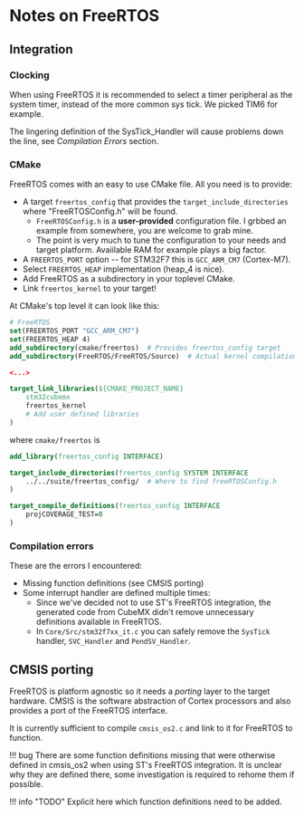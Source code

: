 # Notes on FreeRTOS

## Integration

### Clocking

When using FreeRTOS it is recommended to select a timer peripheral as the system timer, instead of the more common sys tick.
We picked TIM6 for example.

The lingering definition of the SysTick_Handler will cause problems down the line, see *Compilation Errors* section.

### CMake

FreeRTOS comes with an easy to use CMake file.
All you need is to provide:

* A target `freertos_config` that provides the `target_include_directories` where "FreeRTOSConfig.h" will be found.
    * `FreeRTOSConfig.h` is a **user-provided** configuration file. I grbbed an example from somewhere, you are welcome to grab mine.
    * The point is very much to tune the configuration to your needs and target platform. Avaiilable RAM for example plays a big factor.
* A `FREERTOS_PORT` option -- for STM32F7 this is `GCC_ARM_CM7` (Cortex-M7).
* Select `FREERTOS_HEAP` implementation (heap_4 is nice). 
* Add FreeRTOS as a subdirectory in your toplevel CMake.
* Link `freertos_kernel` to your target!

At CMake's top level it can look like this:

``` cmake
# FreeRTOS
set(FREERTOS_PORT "GCC_ARM_CM7")
set(FREERTOS_HEAP 4)
add_subdirectory(cmake/freertos)  # Provides freertos_config target
add_subdirectory(FreeRTOS/FreeRTOS/Source)  # Actual kernel compilation

<...>

target_link_libraries(${CMAKE_PROJECT_NAME}
    stm32cubemx
    freertos_kernel 
    # Add user defined libraries
)
```

where `cmake/freertos` is

``` cmake
add_library(freertos_config INTERFACE)

target_include_directories(freertos_config SYSTEM INTERFACE
    ../../suite/freertos_config/  # Where to find freeRTOSConfig.h
) 

target_compile_definitions(freertos_config INTERFACE
    projCOVERAGE_TEST=0
)
```

### Compilation errors

These are the errors I encountered:

* Missing function definitions (see CMSIS porting)
* Some interrupt handler are defined multiple times:
    * Since we've decided not to use ST's FreeRTOS integration,
    the generated code from CubeMX didn't remove unnecessary definitions available in FreeRTOS.
    * In `Core/Src/stm32f7xx_it.c` you can safely remove the `SysTick` handler, `SVC_Handler` and `PendSV_Handler`.

## CMSIS porting

FreeRTOS is platform agnostic so it needs a *porting* layer to the target hardware.
CMSIS is the software abstraction of Cortex processors and also provides a port of the FreeRTOS interface.

It is currently sufficient to compile `cmsis_os2.c` and link to it for FreeRTOS to function.

!!! bug
    There are some function definitions missing that were otherwise defined in cmsis_os2 when using ST's FreeRTOS integration.
    It is unclear why they are defined there, some investigation is required to rehome them if possible.

!!! info "TODO"
    Explicit here which function definitions need to be added.